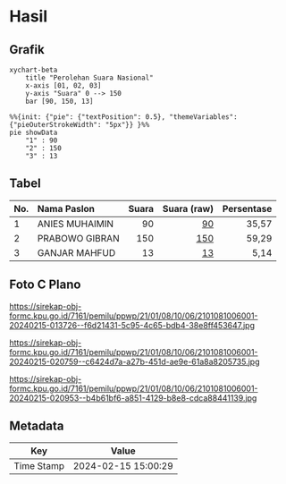 # Hasil

## Grafik

```mermaid
xychart-beta
    title "Perolehan Suara Nasional"
    x-axis [01, 02, 03]
    y-axis "Suara" 0 --> 150
    bar [90, 150, 13]
```

```mermaid
%%{init: {"pie": {"textPosition": 0.5}, "themeVariables": {"pieOuterStrokeWidth": "5px"}} }%%
pie showData
    "1" : 90
    "2" : 150
    "3" : 13
```

## Tabel

| No. | Nama Paslon    | Suara | Suara (raw) | Persentase |
|:--- |:-------------- | -----:| -----------:| ----------:|
| 1   | ANIES MUHAIMIN | 90    | [90][p-1]   | 35,57      |
| 2   | PRABOWO GIBRAN | 150   | [150][p-2]  | 59,29      |
| 3   | GANJAR MAHFUD  | 13    | [13][p-3]   | 5,14       |


[p-1]: https://github.com/gigit-pemilu/pemilu-2024/blob/main/pilpres/hitung-suara/sub/21-kepulauan-riau/sub/01-bintan/sub/08-teluk-bintan/sub/1006-tembeling-tanjung/sub/001-tps/sub/paslon-1.txt
[p-2]: https://github.com/gigit-pemilu/pemilu-2024/blob/main/pilpres/hitung-suara/sub/21-kepulauan-riau/sub/01-bintan/sub/08-teluk-bintan/sub/1006-tembeling-tanjung/sub/001-tps/sub/paslon-2.txt
[p-3]: https://github.com/gigit-pemilu/pemilu-2024/blob/main/pilpres/hitung-suara/sub/21-kepulauan-riau/sub/01-bintan/sub/08-teluk-bintan/sub/1006-tembeling-tanjung/sub/001-tps/sub/paslon-3.txt

## Foto C Plano

https://sirekap-obj-formc.kpu.go.id/7161/pemilu/ppwp/21/01/08/10/06/2101081006001-20240215-013726--f6d21431-5c95-4c65-bdb4-38e8ff453647.jpg

https://sirekap-obj-formc.kpu.go.id/7161/pemilu/ppwp/21/01/08/10/06/2101081006001-20240215-020759--c6424d7a-a27b-451d-ae9e-61a8a8205735.jpg

https://sirekap-obj-formc.kpu.go.id/7161/pemilu/ppwp/21/01/08/10/06/2101081006001-20240215-020953--b4b61bf6-a851-4129-b8e8-cdca88441139.jpg


## Metadata

| Key        | Value               |
| ---------- | ------------------- |
| Time Stamp | 2024-02-15 15:00:29 |




